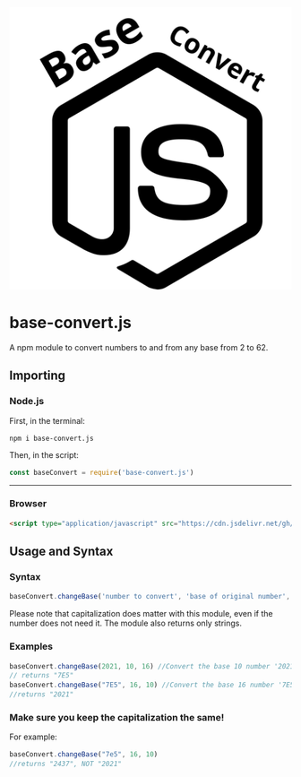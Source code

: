 ![logo](https://raw.githubusercontent.com/ErrorGamer2000/base-convert.js/main/base-convert.js.svg)
# base-convert.js
A npm module to convert numbers to and from any base from 2 to 62.
## Importing
### Node.js
First, in the terminal:
```
npm i base-convert.js
```
Then, in the script:
```javascript
const baseConvert = require('base-convert.js')
```
------
### Browser
```html
<script type="application/javascript" src="https://cdn.jsdelivr.net/gh/ErrorGamer2000/base-cnvert.js/browser.js"></script>
```
## Usage and Syntax
### Syntax
```javascript
baseConvert.changeBase('number to convert', 'base of original number', 'base to convert to')
```
Please note that capitalization does matter with this module, even if the number does not need it. The module also returns only strings.
### Examples
```javascript
baseConvert.changeBase(2021, 10, 16) //Convert the base 10 number '2021' to base 16 (hexadecimal)
// returns "7E5"
baseConvert.changeBase("7E5", 16, 10) //Convert the base 16 number '7E5' to base 10
//returns "2021"
```
### Make sure you keep the capitalization the same!
For example:
```javascript
baseConvert.changeBase("7e5", 16, 10)
//returns "2437", NOT "2021"
```
